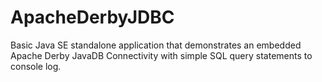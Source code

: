 # ApacheDerbyJDBC
Basic Java SE standalone application that demonstrates an embedded Apache Derby JavaDB Connectivity with simple SQL query statements to console log. 
